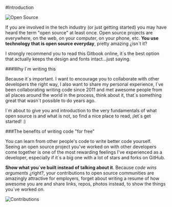 #Introduction

![Open Source](http://i.imgur.com/2NoGMea.jpg "Open Source logo")

If you are involved in the tech industry (or just getting started) you may have heard the term "open source" at least once. Open source projects are everywhere, on the web, on your computer, on your phone, etc. **You use technology that is open source everyday**, pretty amazing ¿isn´t it?

I strongly recommend you to read this Gitbook online, it´s the best option that actually keeps the design and fonts intact...just saying.

###Why I´m writing this

Because it´s important. I want to encourage you to collaborate with other developers the right way, I also want to share my personal experience, I´ve been collaborating writing code since 2011 and met awesome people from all places around the world in the process, think about it, that´s something great that wasn´t possible to do years ago.

I´m about to give you and introduction to the very fundamentals of what open source is and what is not, so find a nice place to read, ¡let´s get started! :)

###The benefits of writing code "for free"

You can learn from other people's code to write better code yourself. Seeing an open source project you've worked on with other developers come together is one of the most rewarding feelings I've experienced as a developer, especially if it´s a big one with a lot of stars and forks on GitHub.

**Show what you´ve built instead of talking about it**. Because *code wins arguments* ¿right?, your contributions to open source communities are amazingly attractive for employers, forget about writing a resume of how awesome you are and share links, repos, photos instead, to show the things you´ve worked on.

![Contributions](http://i.imgur.com/slqw9O0.jpg "GitHub contributions")


